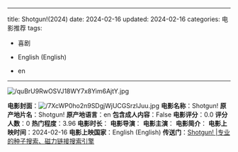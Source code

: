 
---
title: Shotgun!(2024)
date: 2024-02-16
updated: 2024-02-16
categories: 电影推荐
tags:

- 喜剧

- English (English)
- en
---

<img src="https://image.tmdb.org/t/p/original/quBrU9RwOSVJ18WY7x8Yim6AjtY.jpg" alt="/quBrU9RwOSVJ18WY7x8Yim6AjtY.jpg" title="/quBrU9RwOSVJ18WY7x8Yim6AjtY.jpg">

**电影封面**：<img src="https://image.tmdb.org/t/p/w200/7XcWP0ho2n9SDgjWjUCGSrzlJuu.jpg" alt="/7XcWP0ho2n9SDgjWjUCGSrzlJuu.jpg" title="/7XcWP0ho2n9SDgjWjUCGSrzlJuu.jpg">
**电影名称**：Shotgun!
**原产地片名**：Shotgun!
**原产地语言**：en
**包含成人内容**：False
**电影评分**：0.0
**评分人数**：0
**热门程度**：3.96
**电影时长**：
**电影导演**：
**电影主演**：
**电影简介**：
**电影上映时间**：2024-02-16
**电影上映国家**：English (English)
**传送门**：[Shotgun! |专业的种子搜索、磁力链接搜索引擎](https://movie.amd794.com:2083/?search=Shotgun%21&ordering=&mode=match_phrase&page_size=10&page=1)

